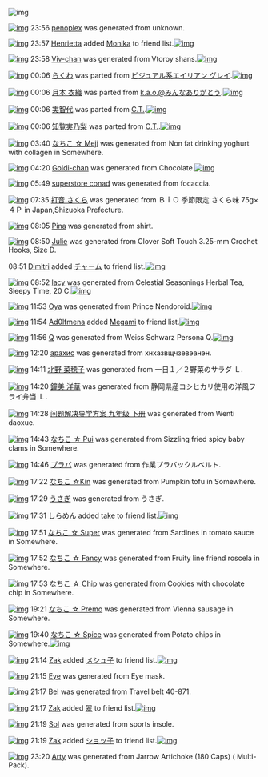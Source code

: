 ![img](http://gdrive-cdn.herokuapp.com/537b65a5bc09f0000721dda7/512px-barcode.png)

[![img](http://www.deviantsart.com/a95phi.png)](http://www.barcodekanojo.com/kanojo/3192834/penoplex) 23:56 [penoplex](http://www.barcodekanojo.com/kanojo/3192834/penoplex) was generated from unknown.

[![img](http://www.deviantsart.com/3ifgcdt.jpeg)](http://www.barcodekanojo.com/user/428746/Henrietta) 23:57 [Henrietta](http://www.barcodekanojo.com/user/428746/Henrietta) added [Monika](http://www.barcodekanojo.com/kanojo/3038604/Monika) to friend list.[![img](http://www.deviantsart.com/2vu1r0v.png)](http://www.barcodekanojo.com/kanojo/3038604/Monika) 

[![img](http://www.deviantsart.com/2li5n77.png)](http://www.barcodekanojo.com/kanojo/3192835/Viv-chan) 23:58 [Viv-chan](http://www.barcodekanojo.com/kanojo/3192835/Viv-chan) was generated from Vtoroy shans.[![img](http://www.deviantsart.com/1n5ct0t.jpeg)](http://www.barcodekanojo.com/product_images/barcode/6018346/1424357837/Vtoroy%20shans.jpg) 

[![img](http://www.deviantsart.com/1c06dt6.png)](http://www.barcodekanojo.com/kanojo/3191878/%E3%82%89%E3%81%8F%E3%82%8F) 00:06 [らくわ](http://www.barcodekanojo.com/kanojo/3191878/%E3%82%89%E3%81%8F%E3%82%8F) was parted from [ビジュアル系エイリアン グレイ](http://www.barcodekanojo.com/kanojo/3191878/%E3%82%89%E3%81%8F%E3%82%8F).[![img](http://www.deviantsart.com/kj51e0.jpeg)](http://www.barcodekanojo.com/user/441/%E3%83%93%E3%82%B8%E3%83%A5%E3%82%A2%E3%83%AB%E7%B3%BB%E3%82%A8%E3%82%A4%E3%83%AA%E3%82%A2%E3%83%B3%20%E3%82%B0%E3%83%AC%E3%82%A4) 

[![img](http://www.deviantsart.com/3fraa1f.png)](http://www.barcodekanojo.com/kanojo/2523640/%E6%9C%88%E6%9C%AC%20%E8%A1%A3%E7%B9%94) 00:06 [月本 衣織](http://www.barcodekanojo.com/kanojo/2523640/%E6%9C%88%E6%9C%AC%20%E8%A1%A3%E7%B9%94) was parted from [k.a.o.@みんなありがとう](http://www.barcodekanojo.com/kanojo/2523640/%E6%9C%88%E6%9C%AC%20%E8%A1%A3%E7%B9%94).[![img](http://www.deviantsart.com/1ne7497.jpeg)](http://www.barcodekanojo.com/user/30944/k.a.o.%40%E3%81%BF%E3%82%93%E3%81%AA%E3%81%82%E3%82%8A%E3%81%8C%E3%81%A8%E3%81%86) 

[![img](http://www.deviantsart.com/et6tap.png)](http://www.barcodekanojo.com/kanojo/2320191/%E5%AE%9F%E6%99%BA%E4%BB%A3) 00:06 [実智代](http://www.barcodekanojo.com/kanojo/2320191/%E5%AE%9F%E6%99%BA%E4%BB%A3) was parted from [C.T.](http://www.barcodekanojo.com/kanojo/2320191/%E5%AE%9F%E6%99%BA%E4%BB%A3).[![img](http://www.deviantsart.com/fhrc6a.jpeg)](http://www.barcodekanojo.com/user/272165/C.T.) 

[![img](http://www.deviantsart.com/2clp6fq.png)](http://www.barcodekanojo.com/kanojo/2220219/%E7%9F%A5%E8%A6%A7%E5%AE%9F%E4%B9%83%E6%A2%A8) 00:06 [知覧実乃梨](http://www.barcodekanojo.com/kanojo/2220219/%E7%9F%A5%E8%A6%A7%E5%AE%9F%E4%B9%83%E6%A2%A8) was parted from [C.T.](http://www.barcodekanojo.com/kanojo/2220219/%E7%9F%A5%E8%A6%A7%E5%AE%9F%E4%B9%83%E6%A2%A8).[![img](http://www.deviantsart.com/fhrc6a.jpeg)](http://www.barcodekanojo.com/user/272165/C.T.) 

[![img](http://www.deviantsart.com/2bmpaon.png)](http://www.barcodekanojo.com/kanojo/3192836/%E3%81%AA%E3%81%A1%E3%81%93%20%E2%98%86%20Meji) 03:40 [なちこ ☆ Meji](http://www.barcodekanojo.com/kanojo/3192836/%E3%81%AA%E3%81%A1%E3%81%93%20%E2%98%86%20Meji) was generated from Non fat drinking yoghurt with collagen in Somewhere.

[![img](http://www.deviantsart.com/2kmh42v.png)](http://www.barcodekanojo.com/kanojo/3192837/Goldi-chan) 04:20 [Goldi-chan](http://www.barcodekanojo.com/kanojo/3192837/Goldi-chan) was generated from Chocolate.[![img](http://www.deviantsart.com/1sbtlfv.jpeg)](http://www.barcodekanojo.com/product_images/barcode/6018348/1424373553/Chocolate.jpg) 

[![img](http://www.deviantsart.com/3adiioe.png)](http://www.barcodekanojo.com/kanojo/3192838/superstore%20conad) 05:49 [superstore conad](http://www.barcodekanojo.com/kanojo/3192838/superstore%20conad) was generated from focaccia.

[![img](http://www.deviantsart.com/2j1i90m.png)](http://www.barcodekanojo.com/kanojo/3192839/%E6%89%93%E9%9F%B3%20%E3%81%95%E3%81%8F%E3%82%89) 07:35 [打音 さくら](http://www.barcodekanojo.com/kanojo/3192839/%E6%89%93%E9%9F%B3%20%E3%81%95%E3%81%8F%E3%82%89) was generated from ＢｉＯ 季節限定 さくら味 75g×４Ｐ in Japan,Shizuoka Prefecture.

[![img](http://www.deviantsart.com/4jv95k.png)](http://www.barcodekanojo.com/kanojo/3192840/Pina) 08:05 [Pina](http://www.barcodekanojo.com/kanojo/3192840/Pina) was generated from shirt.

[![img](http://www.deviantsart.com/3v3jtdv.png)](http://www.barcodekanojo.com/kanojo/3192841/Julie) 08:50 [Julie](http://www.barcodekanojo.com/kanojo/3192841/Julie) was generated from Clover Soft Touch 3.25-mm Crochet Hooks, Size D.

08:51 [Dimitri](http://www.barcodekanojo.com/user/500246/Dimitri) added [チャーム](http://www.barcodekanojo.com/kanojo/1657205/%E3%83%81%E3%83%A3%E3%83%BC%E3%83%A0) to friend list.[![img](http://www.deviantsart.com/pjbshs.png)](http://www.barcodekanojo.com/kanojo/1657205/%E3%83%81%E3%83%A3%E3%83%BC%E3%83%A0) 

[![img](http://www.deviantsart.com/ttepl8.png)](http://www.barcodekanojo.com/kanojo/3192842/lacy) 08:52 [lacy](http://www.barcodekanojo.com/kanojo/3192842/lacy) was generated from Celestial Seasonings Herbal Tea, Sleepy Time, 20 C.[![img](http://www.deviantsart.com/2a8mk3u.jpeg)](http://www.barcodekanojo.com/product_images/barcode/6018354/1424389912/50x50xCelestial,P20Seasonings,P20Herbal,P20Tea,P2C,P20Sleepy,P20Time,P2C,P2020,P20C.jpg,qw=88,ah=88.pagespeed.ic.i29nLuJ9Jt.jpg) 

[![img](http://www.deviantsart.com/3e4e686.png)](http://www.barcodekanojo.com/kanojo/3192843/Oya) 11:53 [Oya](http://www.barcodekanojo.com/kanojo/3192843/Oya) was generated from Prince Nendoroid.[![img](http://www.deviantsart.com/2d3l25o.jpeg)](http://www.barcodekanojo.com/product_images/barcode/6018355/1424400768/Prince%20Nendoroid.jpg) 

[![img](http://www.deviantsart.com/2qtvvij.jpeg)](http://www.barcodekanojo.com/user/404550/Ad0lfmena) 11:54 [Ad0lfmena](http://www.barcodekanojo.com/user/404550/Ad0lfmena) added [Megami](http://www.barcodekanojo.com/kanojo/2380209/Megami) to friend list.[![img](http://www.deviantsart.com/fbvqc5.png)](http://www.barcodekanojo.com/kanojo/2380209/Megami) 

[![img](http://www.deviantsart.com/1lm0066.png)](http://www.barcodekanojo.com/kanojo/3192844/Q) 11:56 [Q](http://www.barcodekanojo.com/kanojo/3192844/Q) was generated from Weiss Schwarz Persona Q.[![img](http://www.deviantsart.com/323hbnk.jpeg)](http://www.barcodekanojo.com/product_images/barcode/6018357/1424400914/Weiss%20Schwarz%20Persona%20Q.jpg) 

[![img](http://www.deviantsart.com/37c13st.png)](http://www.barcodekanojo.com/kanojo/3192845/%D0%B0%D1%80%D0%B0%D1%85%D0%B8%D1%81) 12:20 [арахис](http://www.barcodekanojo.com/kanojo/3192845/%D0%B0%D1%80%D0%B0%D1%85%D0%B8%D1%81) was generated from хнхазвщчзевэанэн.

[![img](http://www.deviantsart.com/7hsouo.png)](http://www.barcodekanojo.com/kanojo/3192846/%E5%8C%97%E9%87%8E%20%E8%8F%9C%E7%A9%82%E5%AD%90) 14:11 [北野 菜穂子](http://www.barcodekanojo.com/kanojo/3192846/%E5%8C%97%E9%87%8E%20%E8%8F%9C%E7%A9%82%E5%AD%90) was generated from 一日１／２野菜のサラダ Ｌ.

[![img](http://www.deviantsart.com/3nacdla.png)](http://www.barcodekanojo.com/kanojo/3192847/%E9%90%98%E7%BE%8E%20%E6%B4%8B%E8%8F%AF) 14:20 [鐘美 洋華](http://www.barcodekanojo.com/kanojo/3192847/%E9%90%98%E7%BE%8E%20%E6%B4%8B%E8%8F%AF) was generated from 静岡県産コシヒカリ使用の洋風フライ弁当 Ｌ.

[![img](http://www.deviantsart.com/1isi75b.png)](http://www.barcodekanojo.com/kanojo/3192848/%E9%97%AE%E9%A2%98%E8%A7%A3%E5%86%B3%E5%AF%BC%E5%AD%A6%E6%96%B9%E6%A1%88%20%E4%B9%9D%E5%B9%B4%E7%BA%A7%20%E4%B8%8B%E5%86%8C) 14:28 [问题解决导学方案 九年级 下册](http://www.barcodekanojo.com/kanojo/3192848/%E9%97%AE%E9%A2%98%E8%A7%A3%E5%86%B3%E5%AF%BC%E5%AD%A6%E6%96%B9%E6%A1%88%20%E4%B9%9D%E5%B9%B4%E7%BA%A7%20%E4%B8%8B%E5%86%8C) was generated from Wenti daoxue.

[![img](http://www.deviantsart.com/107q0c6.png)](http://www.barcodekanojo.com/kanojo/3192849/%E3%81%AA%E3%81%A1%E3%81%93%20%E2%98%86%20Pui) 14:43 [なちこ ☆ Pui](http://www.barcodekanojo.com/kanojo/3192849/%E3%81%AA%E3%81%A1%E3%81%93%20%E2%98%86%20Pui) was generated from Sizzling fried spicy baby clams in Somewhere.

[![img](http://www.deviantsart.com/1og9n0r.png)](http://www.barcodekanojo.com/kanojo/3192850/%E3%83%97%E3%83%A9%E3%83%90) 14:46 [プラバ](http://www.barcodekanojo.com/kanojo/3192850/%E3%83%97%E3%83%A9%E3%83%90) was generated from 作業プラバックルベルト.

[![img](http://www.deviantsart.com/1c73drl.png)](http://www.barcodekanojo.com/kanojo/3192851/%E3%81%AA%E3%81%A1%E3%81%93%20%E2%98%86Kin) 17:22 [なちこ ☆Kin](http://www.barcodekanojo.com/kanojo/3192851/%E3%81%AA%E3%81%A1%E3%81%93%20%E2%98%86Kin) was generated from Pumpkin tofu in Somewhere.

[![img](http://www.deviantsart.com/2v2sf9g.png)](http://www.barcodekanojo.com/kanojo/3192852/%E3%81%86%E3%81%95%E3%81%8E) 17:29 [うさぎ](http://www.barcodekanojo.com/kanojo/3192852/%E3%81%86%E3%81%95%E3%81%8E) was generated from うさぎ.

[![img](http://www.deviantsart.com/3uo7k9l.jpeg)](http://www.barcodekanojo.com/user/473872/%E3%81%97%E3%82%89%E3%82%81%E3%82%93) 17:31 [しらめん](http://www.barcodekanojo.com/user/473872/%E3%81%97%E3%82%89%E3%82%81%E3%82%93) added [take](http://www.barcodekanojo.com/kanojo/3063260/take) to friend list.[![img](http://www.deviantsart.com/jbmeoq.png)](http://www.barcodekanojo.com/kanojo/3063260/take) 

[![img](http://www.deviantsart.com/1aieukk.png)](http://www.barcodekanojo.com/kanojo/3192853/%E3%81%AA%E3%81%A1%E3%81%93%20%E2%98%86%20Super) 17:51 [なちこ ☆ Super](http://www.barcodekanojo.com/kanojo/3192853/%E3%81%AA%E3%81%A1%E3%81%93%20%E2%98%86%20Super) was generated from Sardines in tomato sauce in Somewhere.

[![img](http://www.deviantsart.com/hb0lol.png)](http://www.barcodekanojo.com/kanojo/3192854/%E3%81%AA%E3%81%A1%E3%81%93%20%E2%98%86%20Fancy) 17:52 [なちこ ☆ Fancy](http://www.barcodekanojo.com/kanojo/3192854/%E3%81%AA%E3%81%A1%E3%81%93%20%E2%98%86%20Fancy) was generated from Fruity line friend roscela in Somewhere.

[![img](http://www.deviantsart.com/2eut9kn.png)](http://www.barcodekanojo.com/kanojo/3192855/%E3%81%AA%E3%81%A1%E3%81%93%20%E2%98%86%20Chip) 17:53 [なちこ ☆ Chip](http://www.barcodekanojo.com/kanojo/3192855/%E3%81%AA%E3%81%A1%E3%81%93%20%E2%98%86%20Chip) was generated from Cookies with chocolate chip in Somewhere.

[![img](http://www.deviantsart.com/f0qiec.png)](http://www.barcodekanojo.com/kanojo/3192856/%E3%81%AA%E3%81%A1%E3%81%93%20%E2%98%86%20Premo) 19:21 [なちこ ☆ Premo](http://www.barcodekanojo.com/kanojo/3192856/%E3%81%AA%E3%81%A1%E3%81%93%20%E2%98%86%20Premo) was generated from Vienna sausage in Somewhere.

[![img](http://www.deviantsart.com/2drfdt9.png)](http://www.barcodekanojo.com/kanojo/3192857/%E3%81%AA%E3%81%A1%E3%81%93%20%E2%98%86%20Spice) 19:40 [なちこ ☆ Spice](http://www.barcodekanojo.com/kanojo/3192857/%E3%81%AA%E3%81%A1%E3%81%93%20%E2%98%86%20Spice) was generated from Potato chips in Somewhere.[![img](http://www.deviantsart.com/3rr0uub.jpeg)](http://www.barcodekanojo.com/product_images/barcode/1853105/1298469809/roller%20coaster.jpg) 

[![img](http://www.deviantsart.com/2dtl6i2.jpeg)](http://www.barcodekanojo.com/user/280625/Zak) 21:14 [Zak](http://www.barcodekanojo.com/user/280625/Zak) added [メシュ子](http://www.barcodekanojo.com/kanojo/2482039/%E3%83%A1%E3%82%B7%E3%83%A5%E5%AD%90) to friend list.[![img](http://www.deviantsart.com/1ed6lat.png)](http://www.barcodekanojo.com/kanojo/2482039/%E3%83%A1%E3%82%B7%E3%83%A5%E5%AD%90) 

[![img](http://www.deviantsart.com/2imu1co.png)](http://www.barcodekanojo.com/kanojo/3192858/Eye) 21:15 [Eye](http://www.barcodekanojo.com/kanojo/3192858/Eye) was generated from Eye mask.

[![img](http://www.deviantsart.com/2sodfvm.png)](http://www.barcodekanojo.com/kanojo/3192859/Bel) 21:17 [Bel](http://www.barcodekanojo.com/kanojo/3192859/Bel) was generated from Travel belt 40-871.

[![img](http://www.deviantsart.com/2dtl6i2.jpeg)](http://www.barcodekanojo.com/user/280625/Zak) 21:17 [Zak](http://www.barcodekanojo.com/user/280625/Zak) added [翠](http://www.barcodekanojo.com/kanojo/2909432/%E7%BF%A0) to friend list.[![img](http://www.deviantsart.com/1skluds.png)](http://www.barcodekanojo.com/kanojo/2909432/%E7%BF%A0) 

[![img](http://www.deviantsart.com/3vinokj.png)](http://www.barcodekanojo.com/kanojo/3192860/Sol) 21:19 [Sol](http://www.barcodekanojo.com/kanojo/3192860/Sol) was generated from sports insole.

[![img](http://www.deviantsart.com/2dtl6i2.jpeg)](http://www.barcodekanojo.com/user/280625/Zak) 21:19 [Zak](http://www.barcodekanojo.com/user/280625/Zak) added [ショッ子](http://www.barcodekanojo.com/kanojo/2878040/%E3%82%B7%E3%83%A7%E3%83%83%E5%AD%90) to friend list.[![img](http://www.deviantsart.com/3c95i8j.png)](http://www.barcodekanojo.com/kanojo/2878040/%E3%82%B7%E3%83%A7%E3%83%83%E5%AD%90) 

[![img](http://www.deviantsart.com/2ikk4qr.png)](http://www.barcodekanojo.com/kanojo/3192861/Arty) 23:20 [Arty](http://www.barcodekanojo.com/kanojo/3192861/Arty) was generated from Jarrow Artichoke (180 Caps) ( Multi-Pack).

